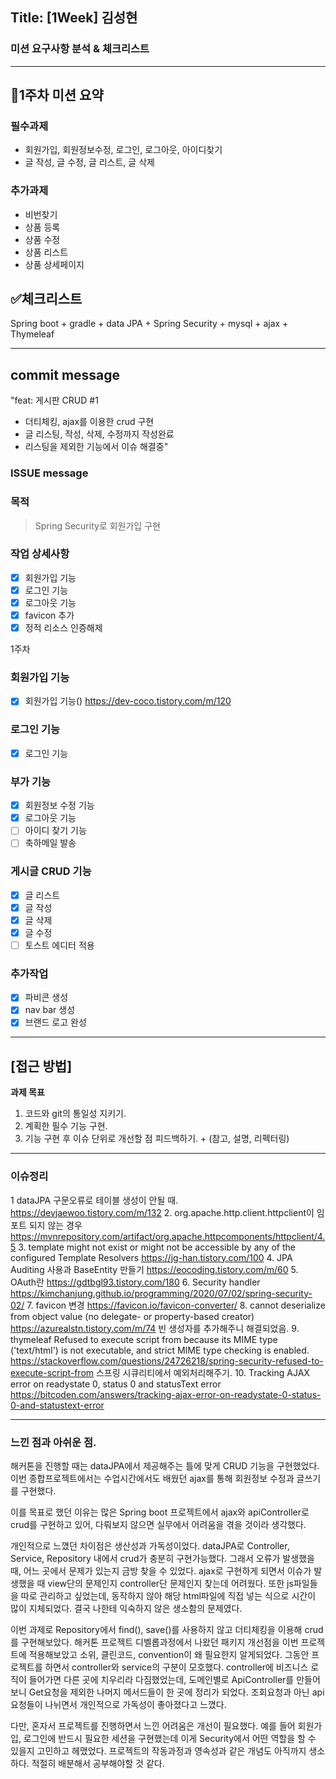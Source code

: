 ## Title: [1Week] 김성현

### 미션 요구사항 분석 & 체크리스트

---
## 📝1주차 미션 요약

### **필수과제**

- 회원가입, 회원정보수정, 로그인, 로그아웃, 아이디찾기
- 글 작성, 글 수정, 글 리스트, 글 삭제

### **추가과제**

- 비번찾기
- 상품 등록
- 상품 수정
- 상품 리스트
- 상품 상세페이지

## ✅체크리스트

Spring boot + gradle + data JPA + Spring Security + mysql + ajax + Thymeleaf 

---
## commit message
"feat:  게시판 CRUD  #1

- 더티체킹, ajax를 이용한 crud 구현
- 글 리스팅, 작성, 삭제, 수정까지 작성완료
- 리스팅을 제외한 기능에서 이슈 해결중"

### ISSUE message
### 목적
> Spring Security로 회원가입 구현

### 작업 상세사항
- [x] 회원가입 기능
- [x] 로그인 기능
- [x] 로그아웃 기능
- [x] favicon 추가
- [x] 정적 리소스 인증해제

1주차
### 회원가입 기능
- [x] 회원가입 기능()
https://dev-coco.tistory.com/m/120
### 로그인 기능
- [x] 로그인 기능

### 부가 기능
- [x] 회원정보 수정 기능
- [x] 로그아웃 기능
- [ ] 아이디 찾기 기능
- [ ] 축하메일 발송

### 게시글 CRUD 기능
- [x] 글 리스트
- [x] 글 작성
- [x] 글 삭제
- [x] 글 수정
- [ ] 토스트 에디터 적용

### 추가작업
- [x] 파비콘 생성
- [x] nav bar 생성
- [x] 브랜드 로고 완성

---
## **[접근 방법]**

**과제 목표**
1. 코드와 git의 통일성 지키기.
2. 계획한 필수 기능 구현.
3. 기능 구현 후 이슈 단위로 개선할 점 피드백하기. + (참고, 설명, 리펙터링)    

---
### 이슈정리

1
dataJPA 구문오류로 테이블 생성이 안될 때.
https://devjaewoo.tistory.com/m/132
2.
org.apache.http.client.httpclient이 임포트 되지 않는 경우
https://mvnrepository.com/artifact/org.apache.httpcomponents/httpclient/4.5
3.
template might not exist or might not be accessible by any of the configured Template Resolvers
https://jg-han.tistory.com/100
4.
JPA Auditing 사용과 BaseEntity 만들기
https://eocoding.tistory.com/m/60
5.
OAuth란
https://gdtbgl93.tistory.com/180
6.
Security handler
https://kimchanjung.github.io/programming/2020/07/02/spring-security-02/
7.
favicon 변경
https://favicon.io/favicon-converter/
8.
cannot deserialize from object value (no delegate- or property-based creator)
https://azurealstn.tistory.com/m/74
빈 생성자를 추가해주니 해결되었음.
9.
thymeleaf Refused to execute script from because its MIME type ('text/html') is not executable, and strict MIME type checking is enabled.
https://stackoverflow.com/questions/24726218/spring-security-refused-to-execute-script-from
스프링 시큐리티에서 예외처리해주기.
10.
Tracking AJAX error on readystate 0, status 0 and statusText error
https://bitcoden.com/answers/tracking-ajax-error-on-readystate-0-status-0-and-statustext-error

---
### 느낀 점과 아쉬운 점.

해커톤을 진행할 때는 dataJPA에서 제공해주는 틀에 맞게 CRUD 기능을 구현했었다.
이번 종합프로젝트에서는 수업시간에서도 배웠던 ajax를 통해 회원정보 수정과 글쓰기를 구현했다.

이를 목표로 했던 이유는 많은 Spring boot 프로젝트에서 ajax와 apiController로 crud를 구현하고 있어, 다뤄보지 않으면 실무에서 어려움을 겪을 것이라 생각했다.

개인적으로 느꼈던 차이점은 생산성과 가독성이었다.
dataJPA로 Controller, Service, Repository 내에서 crud가 충분히 구현가능했다. 그래서 오류가 발생했을 때, 어느 곳에서 문제가 있는지 금방 찾을 수 있었다.
ajax로 구현하게 되면서 이슈가 발생했을 때 view단의 문제인지 controller단 문제인지 찾는데 어려웠다.
또한 js파일들을 따로 관리하고 싶었는데, 동작하지 않아 해당 html파일에 직접 넣는 식으로 시간이 많이 지체되었다. 결국 나한테 익숙하지 않은 생소함의 문제였다.

이번 과제로 Repository에서 find(), save()를 사용하지 않고 더티체킹을 이용해 crud를 구현해보았다.  해커톤 프로젝트 디벨롭과정에서 나왔던 패키지 개선점을 이번 프로젝트에 적용해보았고 소위, 클린코드, convention이 왜 필요한지 알게되었다.
그동안 프로젝트를 하면서 controller와 service의 구분이 모호했다. controller에 비즈니스 로직이 들어가면 다른 곳에 치우리라 다짐했었는데, 도메인별로 ApiController를 만들어보니 Get요청을 제외한 나머지 메서드들이 한 곳에 정리가 되었다. 조회요청과 아닌 api요청들이 나뉘면서 개인적으로 가독성이 좋아졌다고 느꼈다.

다만, 혼자서 프로젝트를 진행하면서 느낀 어려움은 개선이 필요했다.
예를 들어 회원가입, 로그인에 반드시 필요한 세션을 구현했는데 이게 Security에서 어떤 역할을 할 수 있을지 고민하고 헤맸었다. 프로젝트의 작동과정과 영속성과 같은 개념도 아직까지 생소하다. 적절히 배분해서 공부해야할 것 같다.